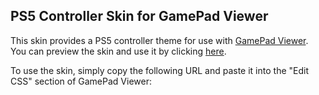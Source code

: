 ## PS5 Controller Skin for GamePad Viewer

This skin provides a PS5 controller theme for use with [GamePad Viewer](https://gamepadviewer.com/). You can preview the skin and use it by clicking [here](https://gamepadviewer.com/?p=1&s=5&editcss=https%3A%2F%2Flrxdarkdevil.github.io%2Fps5-controller%2FPS5_Display_Pics%2FPS5_White.css).

To use the skin, simply copy the following URL and paste it into the "Edit CSS" section of GamePad Viewer:

